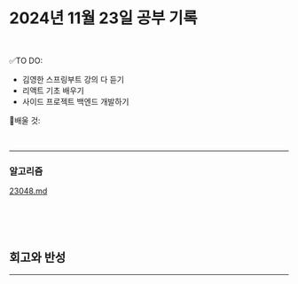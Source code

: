 # 2024년 11월 23일 공부 기록 

<br>

✅TO DO: 

- 김영한 스프링부트 강의 다 듣기
- 리액트 기초 배우기
- 사이드 프로젝트 백엔드 개발하기

💭배울 것:


<br>

---







### 알고리즘

[23048.md](..%2F..%2F..%2FAlgorithm%2FSolvedProblem%2F%EB%9E%9C%EB%8D%A4%EB%A7%88%EB%9D%BC%ED%86%A4%2F021%7E040%2F%EC%BD%94%EC%8A%A4-025%2F23048%2F23048.md)

<br><br><br>





## 회고와 반성

---

